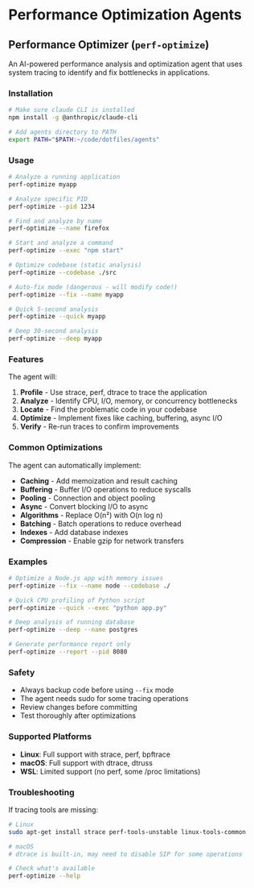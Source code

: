 # Performance Optimization Agents

## Performance Optimizer (`perf-optimize`)

An AI-powered performance analysis and optimization agent that uses system tracing to identify and fix bottlenecks in applications.

### Installation

```bash
# Make sure claude CLI is installed
npm install -g @anthropic/claude-cli

# Add agents directory to PATH
export PATH="$PATH:~/code/dotfiles/agents"
```

### Usage

```bash
# Analyze a running application
perf-optimize myapp

# Analyze specific PID
perf-optimize --pid 1234

# Find and analyze by name
perf-optimize --name firefox

# Start and analyze a command
perf-optimize --exec "npm start"

# Optimize codebase (static analysis)
perf-optimize --codebase ./src

# Auto-fix mode (dangerous - will modify code!)
perf-optimize --fix --name myapp

# Quick 5-second analysis
perf-optimize --quick myapp

# Deep 30-second analysis  
perf-optimize --deep myapp
```

### Features

The agent will:

1. **Profile** - Use strace, perf, dtrace to trace the application
2. **Analyze** - Identify CPU, I/O, memory, or concurrency bottlenecks
3. **Locate** - Find the problematic code in your codebase
4. **Optimize** - Implement fixes like caching, buffering, async I/O
5. **Verify** - Re-run traces to confirm improvements

### Common Optimizations

The agent can automatically implement:

- **Caching** - Add memoization and result caching
- **Buffering** - Buffer I/O operations to reduce syscalls
- **Pooling** - Connection and object pooling
- **Async** - Convert blocking I/O to async
- **Algorithms** - Replace O(n²) with O(n log n)
- **Batching** - Batch operations to reduce overhead
- **Indexes** - Add database indexes
- **Compression** - Enable gzip for network transfers

### Examples

```bash
# Optimize a Node.js app with memory issues
perf-optimize --fix --name node --codebase ./

# Quick CPU profiling of Python script
perf-optimize --quick --exec "python app.py"

# Deep analysis of running database
perf-optimize --deep --name postgres

# Generate performance report only
perf-optimize --report --pid 8080
```

### Safety

- Always backup code before using `--fix` mode
- The agent needs sudo for some tracing operations
- Review changes before committing
- Test thoroughly after optimizations

### Supported Platforms

- **Linux**: Full support with strace, perf, bpftrace
- **macOS**: Full support with dtrace, dtruss
- **WSL**: Limited support (no perf, some /proc limitations)

### Troubleshooting

If tracing tools are missing:

```bash
# Linux
sudo apt-get install strace perf-tools-unstable linux-tools-common

# macOS
# dtrace is built-in, may need to disable SIP for some operations

# Check what's available
perf-optimize --help
```